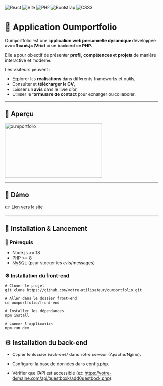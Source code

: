 ![React](https://img.shields.io/badge/React-61DAFB?style=for-the-badge&logo=react&logoColor=black)
![Vite](https://img.shields.io/badge/Vite-646CFF?style=for-the-badge&logo=vite&logoColor=white)
![PHP](https://img.shields.io/badge/PHP-777BB4?style=for-the-badge&logo=php&logoColor=white)
![Bootstrap](https://img.shields.io/badge/Bootstrap-7952B3?style=for-the-badge&logo=bootstrap&logoColor=white)
![CSS3](https://img.shields.io/badge/CSS3-1572B6?style=for-the-badge&logo=css3&logoColor=white)

# 🌟 Application Oumportfolio

Oumportfolio est une **application web personnelle dynamique** développée avec **React.js (Vite)** et un backend en **PHP**.  

Elle a pour objectif de présenter  **profil, compétences et projets** de manière interactive et moderne.  

Les visiteurs peuvent :  
- Explorer les **réalisations** dans différents frameworks et outils,  
- Consulter et **télécharger le CV**,  
- Laisser un **avis** dans le livre d’or,  
- Utiliser le **formulaire de contact** pour échanger ou collaborer.  

---

## 📸 Aperçu

<img width="320" height="180" alt="oumportfolio" src="https://github.com/user-attachments/assets/bb140e2f-d86b-45b0-a065-9a67c7c1f7d4" />

---

## 🚀 Démo
👉 [Lien vers le site](https://oumportfolio.com/)

---
## 🚀 Installation & Lancement

### 🔧 Prérequis
- Node.js >= 18  
- PHP >= 8  
- MySQL (pour stocker les avis/messages)

### ⚙️ Installation du front-end

```
# Cloner le projet
git clone https://github.com/votre-utilisateur/oumportfolio.git

# Aller dans le dossier front-end
cd oumportfolio/front-end

# Installer les dépendances
npm install

# Lancer l'application
npm run dev
```

## ⚙️ Installation du back-end

- Copier le dossier back-end/ dans votre serveur (Apache/Nginx).

- Configurer la base de données dans config.php.

- Vérifier que l’API est accessible (ex: https://votre-domaine.com/api/guestbook/addGuestbook.php).



